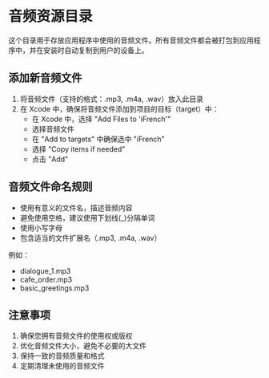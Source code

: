 # 音频资源目录

这个目录用于存放应用程序中使用的音频文件。所有音频文件都会被打包到应用程序中，并在安装时自动复制到用户的设备上。

## 添加新音频文件

1. 将音频文件（支持的格式：.mp3, .m4a, .wav）放入此目录
2. 在 Xcode 中，确保将音频文件添加到项目的目标（target）中：
   - 在 Xcode 中，选择 "Add Files to 'iFrench'"
   - 选择音频文件
   - 在 "Add to targets" 中确保选中 "iFrench"
   - 选择 "Copy items if needed"
   - 点击 "Add"

## 音频文件命名规则

- 使用有意义的文件名，描述音频内容
- 避免使用空格，建议使用下划线(_)分隔单词
- 使用小写字母
- 包含适当的文件扩展名（.mp3, .m4a, .wav）

例如：
- dialogue_1.mp3
- cafe_order.mp3
- basic_greetings.mp3

## 注意事项

1. 确保您拥有音频文件的使用权或版权
2. 优化音频文件大小，避免不必要的大文件
3. 保持一致的音频质量和格式
4. 定期清理未使用的音频文件 